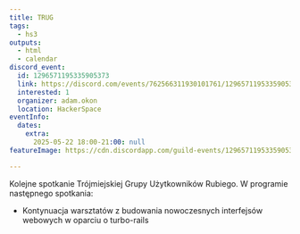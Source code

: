 ```yaml
---
title: TRUG
tags:
  - hs3
outputs:
  - html
  - calendar
discord_event:
  id: 1296571195335905373
  link: https://discord.com/events/762566311930101761/1296571195335905373
  interested: 1
  organizer: adam.okon
  location: HackerSpace
eventInfo:
  dates:
    extra:
      2025-05-22 18:00-21:00: null
featureImage: https://cdn.discordapp.com/guild-events/1296571195335905373/dcb0e54eec4ec23242c1d77136e30933.png?size=1024

---
```


Kolejne spotkanie Trójmiejskiej Grupy Użytkowników Rubiego. W programie następnego spotkania:

* Kontynuacja warsztatów z budowania nowoczesnych interfejsów webowych w oparciu o turbo-rails
